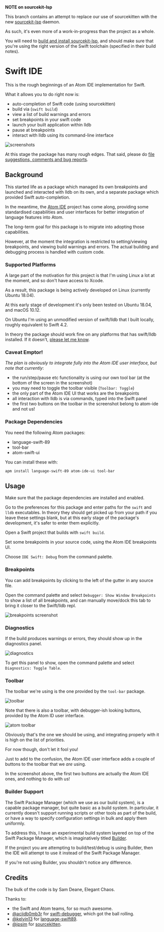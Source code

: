 **NOTE on sourcekit-lsp**

This branch contains an attempt to replace our use of sourcekitten with the new [sourcekit-lsp](https://github.com/apple/sourcekit-lsp) daemon.

As such, it's even more of a work-in-progress than the project as a whole.

You will need to [build and install sourcekit-lsp](https://github.com/apple/sourcekit-lsp#building-sourcekit-lsp), and should make sure that you're using the right version of the Swift toolchain (specified in their build notes).

# Swift IDE

This is the rough beginnings of an Atom IDE implementation for Swift.

What it allows you to do right now is:

- auto-completion of Swift code (using sourcekitten)
- build via (`swift build`)
- view a list of build warnings and errors
- set breakpoints in your swift code
- launch your built application within lldb
- pause at breakpoints
- interact with lldb using its command-line interface

![screenshots](screenshots/overview.png)

At this stage the package has many rough edges. That said, please do [file suggestions, comments and bug reports](https://github.com/elegantchaos/atom-ide-swift/issues).


## Background

This started life as a package which managed its own breakpoints and launched and interacted with lldb on its own, and a separate package which provided Swift auto-completion.

In the meantime, the [Atom IDE](https://ide.atom.io/) project has come along, providing some standardised capabilities and user interfaces for better integration of language features into Atom.

The long-term goal for this package is to migrate into adopting those capabilities.

However, at the moment the integration is restricted to setting/viewing breakpoints, and viewing build warnings and errors. The actual building and debugging process is handled with custom code.


### Supported Platforms

A large part of the motivation for this project is that I'm using Linux a lot at the moment, and so don't have access to Xcode.

As a result, this package is being actively developed on Linux (currently Ubuntu 18.04).

At this early stage of development it's only been tested on Ubuntu 18.04, and macOS 10.12.

On Ubuntu I'm using an unmodified version of swift/lldb that I built locally, roughly equivalent to Swift 4.2.

In theory the package should work fine on any platforms that has swift/lldb installed. If it doesn't, [please let me know](https://github.com/elegantchaos/atom-ide-swift/issues).


### Caveat Emptor!

*The plan is obviously to integrate fully into the Atom IDE user interface, but note that currently*:

- the run/step/pause etc functionality is using our own tool bar (at the bottom of the screen in the screenshot)
- you may need to toggle the toolbar visible (`Toolbar: Toggle`)
- the only part of the Atom IDE UI that works are the breakpoints
- all interaction with lldb is via commands, typed into the Swift panel
- the first two buttons on the toolbar in the screenshot belong to atom-ide and not us!


### Package Dependencies

You need the following Atom packages:

- language-swift-89
- tool-bar
- atom-swift-ui

You can install these with:

```
apm install language-swift-89 atom-ide-ui tool-bar
```

## Usage

Make sure that the package dependencies are installed and enabled.

Go to the preferences for this package and enter paths for the `swift` and `lldb` executables. In theory they should get picked up from your path if you leave these settings blank, but at this early stage of the package's development, it's safer to enter them explicitly.

Open a Swift project that builds with `swift build`.

Set some breakpoints in your source code, using the Atom IDE breakpoints UI.

Choose `IDE Swift: Debug` from the command palette.


### Breakpoints

You can add breakpoints by clicking to the left of the gutter in any source file.

Open the command palette and select `Debugger: Show Window Breakpoints` to show a list of all breakpoints, and can manually move/dock this tab to bring it closer to the Swift/lldb repl.

![breakpoints screenshot](screenshots/breakpoints.png)


### Diagnostics

If the build produces warnings or errors, they should show up in the diagnostics panel.

![diagnostics](screenshots/diagnostics.png)

To get this panel to show, open the command palette and select `Diagnostics: Toggle Table`.


### Toolbar

The toolbar we're using is the one provided by the `tool-bar` package.

![toolbar](screenshots/toolbar.png)


Note that there is also a toolbar, with debugger-ish looking buttons, provided by the Atom ID user interface.

![atom toolbar](screenshots/atom-debugger-toolbar.png)

Obviously that's the one we should be using, and integrating properly with it is high on the list of priorities.

For now though, don't let it fool you!

Just to add to the confusion, the Atom IDE user interface adds a couple of buttons to the toolbar that we _are_ using.

In the screenshot above, the first two buttons are actually the Atom IDE ones, and nothing to do with us!


### Builder Support

The Swift Package Manager (which we use as our build system), is a capable package manager, but quite basic as a build system. In particular, it currently doesn't support running scripts or other tools as part of the build, or have a way to specify configuration settings in bulk and apply them uniformly.

To address this, I have an experimental build system layered on top of the Swift Package Manager, which is imaginatively titled [Builder](https://github.com/elegantchaos/builder).

If the project you are attempting to build/test/debug is using Builder, then the IDE will attempt to use it instead of the Swift Package Manager.

If you're not using Builder, you shouldn't notice any difference.



## Credits

The bulk of the code is by Sam Deane, Elegant Chaos.

Thanks to:

- the Swift and Atom teams, for so much awesome.
- [@aciidb0mb3r](https://github.com/aciidb0mb3r/) for [swift-debugger](https://github.com/aciidb0mb3r/atom-swift-debugger), which got the ball rolling.
- [@kelvin13](https://github.com/kelvin13) for [language-swift89](https://github.com/kelvin13/atom-swift-89/blob/master/settings/language-swift.cson).
- [@jpsim](https://github.com/jpsim) for [sourcekitten](https://github.com/jpsim/SourceKitten).
